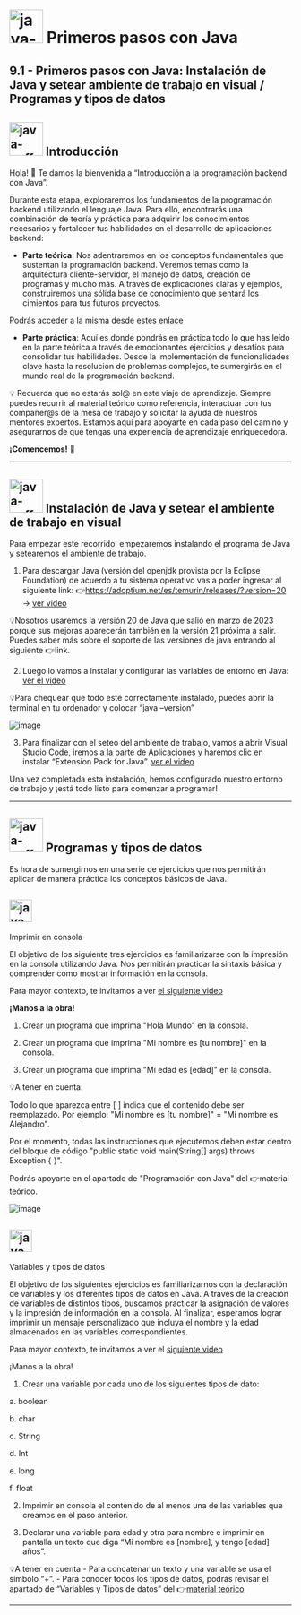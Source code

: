 # <img width="60" height="60" src="https://img.icons8.com/plasticine/60/java-coffee-cup-logo.png" alt="java-coffee-cup-logo"/> Primeros pasos con Java

## 9.1 - Primeros pasos con Java: Instalación de Java y setear ambiente de trabajo en visual / Programas y tipos de datos

## <img width="60" height="60" src="https://img.icons8.com/plasticine/60/java-coffee-cup-logo.png" alt="java-coffee-cup-logo"/> Introducción

Hola! 👋 Te damos la bienvenida a “Introducción a la programación backend con Java”.

Durante esta etapa, exploraremos los fundamentos de la programación backend utilizando el lenguaje Java. Para ello, encontrarás una combinación de teoría y práctica para adquirir los conocimientos necesarios y fortalecer tus habilidades en el desarrollo de aplicaciones backend:

- **Parte teórica**: Nos adentraremos en los conceptos fundamentales que sustentan la programación backend. Veremos temas como la arquitectura cliente-servidor, el manejo de datos, creación de programas y mucho más. A través de explicaciones claras y ejemplos, construiremos una sólida base de conocimiento que sentará los cimientos para tus futuros proyectos.

Podrás acceder a la misma desde [estes enlace](https://assets.ctfassets.net/lg4qnzuw6s7g/6yWn6nRYBXYWUr6LcPtNYv/3d53d0f9c23d1582a4bdea1837e05c96/Teor__a_JAVA_1.pdf)

- **Parte práctica**: Aquí es donde pondrás en práctica todo lo que has leído en la parte teórica a través de emocionantes ejercicios y desafíos para consolidar tus habilidades. Desde la implementación de funcionalidades clave hasta la resolución de problemas complejos, te sumergirás en el mundo real de la programación backend.

💡 Recuerda que no estarás sol@ en este viaje de aprendizaje. Siempre puedes recurrir al material teórico como referencia, interactuar con tus compañer@s de la mesa de trabajo y solicitar la ayuda de nuestros mentores expertos. Estamos aquí para apoyarte en cada paso del camino y asegurarnos de que tengas una experiencia de aprendizaje enriquecedora.

**¡Comencemos!** 🚀

---

## <img width="60" height="60" src="https://img.icons8.com/plasticine/60/java-coffee-cup-logo.png" alt="java-coffee-cup-logo"/> Instalación de Java y setear el ambiente de trabajo en visual


Para empezar este recorrido, empezaremos instalando el programa de Java y setearemos el ambiente de trabajo.

1. Para descargar Java (versión del openjdk provista por la Eclipse Foundation) de acuerdo a tu sistema operativo vas a poder ingresar al siguiente link: 👉https://adoptium.net/es/temurin/releases/?version=20   -> [ver video](https://youtu.be/gwFA2FX0zks)

💡Nosotros usaremos la versión 20 de Java que salió en marzo de 2023 porque sus mejoras aparecerán también en la versión 21 próxima a salir. Puedes saber más sobre el soporte de las versiones de java entrando al siguiente 👉link. 

2. Luego lo vamos a instalar y configurar las variables de entorno en Java: [ver el video](https://youtu.be/VV-gR7hEzwE)

💡Para chequear que todo esté correctamente instalado, puedes abrir la terminal en tu ordenador y colocar “java –version”

![image](https://github.com/eugenia1984/QA/assets/72580574/733fb079-3eba-44cf-902f-ef236cbb93a4)

3. Para finalizar con el seteo del ambiente de trabajo, vamos a abrir Visual Studio Code, iremos a la parte de Aplicaciones y haremos clic en instalar “Extension Pack for Java”. [ver el video](https://youtu.be/kaf1uFt6Vts)

Una vez completada esta instalación, hemos configurado nuestro entorno de trabajo y ¡está todo listo para comenzar a programar!

---

## <img width="60" height="60" src="https://img.icons8.com/plasticine/60/java-coffee-cup-logo.png" alt="java-coffee-cup-logo"/>  Programas y tipos de datos

Es hora de sumergirnos en una serie de ejercicios que nos permitirán aplicar de manera práctica los conceptos básicos de Java.

## <img width="40" height="40" src="https://img.icons8.com/plasticine/40/java-coffee-cup-logo.png" alt="java-coffee-cup-logo"/> 
 Imprimir en consola

El objetivo de los siguiente tres ejercicios es familiarizarse con la impresión en la consola utilizando Java. Nos permitirán practicar la sintaxis básica y comprender cómo mostrar información en la consola.

Para mayor contexto, te invitamos a ver [el siguiente video](https://youtu.be/5lgFT9zzZUg)

**¡Manos a la obra!**

1. Crear un programa que imprima "Hola Mundo" en la consola. 

2. Crear un programa que imprima "Mi nombre es [tu nombre]" en la consola. 

3. Crear un programa que imprima "Mi edad es [edad]" en la consola. 

💡A tener en cuenta:

Todo lo que aparezca entre [ ] indica que el contenido debe ser reemplazado. Por ejemplo:  "Mi nombre es [tu nombre]" = "Mi nombre es Alejandro".

Por el momento, todas las instrucciones que ejecutemos deben estar dentro del bloque de código "public static void main(String[] args) throws Exception { }".

Podrás apoyarte en el apartado de "Programación con Java" del 👉material teórico.


![image](https://github.com/eugenia1984/QA/assets/72580574/a22c1f97-3ce0-4e40-8a27-63141c7b85a4)


## <img width="40" height="40" src="https://img.icons8.com/plasticine/40/java-coffee-cup-logo.png" alt="java-coffee-cup-logo"/> 
 Variables y tipos de datos
 
El objetivo de los siguientes ejercicios es familiarizarnos con la declaración de variables y los diferentes tipos de datos en Java. A través de la creación de variables de distintos tipos, buscamos practicar la asignación de valores y la impresión de información en la consola. Al finalizar, esperamos lograr imprimir un mensaje personalizado que incluya el nombre y la edad almacenados en las variables correspondientes.

Para mayor contexto, te invitamos a ver el [siguiente video](https://youtu.be/vWMQdzA85lI)

¡Manos a la obra!

1. Crear una variable por cada uno de los siguientes tipos de dato:

a. boolean

b. char

c. String

d. Int

e. long

f. float

2. Imprimir en consola el contenido de al menos una de las variables que creamos en el paso anterior.

3. Declarar una variable para edad y otra para nombre e imprimir en pantalla un texto que diga “Mi nombre es [nombre], y tengo [edad] años”.

💡A tener en cuenta - Para concatenar un texto y una variable se usa el símbolo “+”. - Para conocer todos los tipos de datos, podrás revisar el apartado de “Variables y Tipos de datos” del 👉[material teórico](https://drive.google.com/file/d/1_p-ph7cgFDqv5sar1EQs56pZ22JeN5dr/view?usp=drive_link)

---
